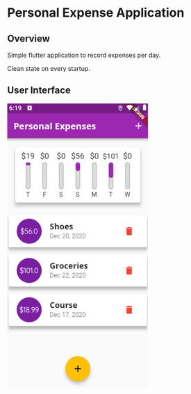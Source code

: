 # Personal Expense Application

## Overview

Simple flutter application to record expenses per day.

Clean state on every startup.

## User Interface 

![expense_app_ui](README.assets/expense_app_ui.png)

